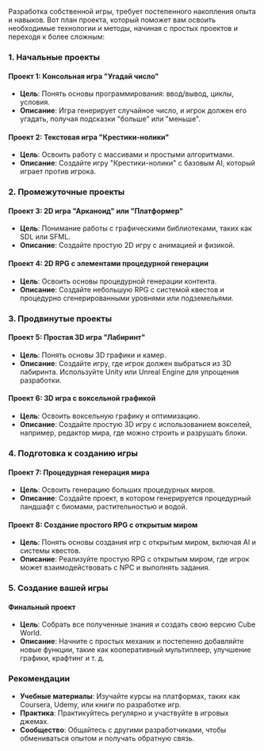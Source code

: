 Разработка собственной игры, требует постепенного накопления опыта и навыков. Вот план проекта, который поможет вам освоить необходимые технологии и методы, начиная с простых проектов и переходя к более сложным:

### 1. **Начальные проекты**

#### Проект 1: **Консольная игра "Угадай число"**

- **Цель**: Понять основы программирования: ввод/вывод, циклы, условия.
- **Описание**: Игра генерирует случайное число, и игрок должен его угадать, получая подсказки "больше" или "меньше".

#### Проект 2: **Текстовая игра "Крестики-нолики"**

- **Цель**: Освоить работу с массивами и простыми алгоритмами.
- **Описание**: Создайте игру "Крестики-нолики" с базовым AI, который играет против игрока.

### 2. **Промежуточные проекты**

#### Проект 3: **2D игра "Арканоид" или "Платформер"**

- **Цель**: Понимание работы с графическими библиотеками, таких как SDL или SFML.
- **Описание**: Создайте простую 2D игру с анимацией и физикой.

#### Проект 4: **2D RPG с элементами процедурной генерации**

- **Цель**: Освоить основы процедурной генерации контента.
- **Описание**: Создайте небольшую RPG с системой квестов и процедурно сгенерированными уровнями или подземельями.

### 3. **Продвинутые проекты**

#### Проект 5: **Простая 3D игра "Лабиринт"**

- **Цель**: Понять основы 3D графики и камер.
- **Описание**: Создайте игру, где игрок должен выбраться из 3D лабиринта. Используйте Unity или Unreal Engine для упрощения разработки.

#### Проект 6: **3D игра с воксельной графикой**

- **Цель**: Освоить воксельную графику и оптимизацию.
- **Описание**: Создайте простую 3D игру с использованием вокселей, например, редактор мира, где можно строить и разрушать блоки.

### 4. **Подготовка к созданию игры**

#### Проект 7: **Процедурная генерация мира**

- **Цель**: Освоить генерацию больших процедурных миров.
- **Описание**: Создайте проект, в котором генерируется процедурный ландшафт с биомами, растительностью и водой.

#### Проект 8: **Создание простого RPG с открытым миром**

- **Цель**: Понять основы создания игр с открытым миром, включая AI и системы квестов.
- **Описание**: Реализуйте простую RPG с открытым миром, где игрок может взаимодействовать с NPC и выполнять задания.

### 5. **Создание вашей игры**

#### Финальный проект

- **Цель**: Собрать все полученные знания и создать свою версию Cube World.
- **Описание**: Начните с простых механик и постепенно добавляйте новые функции, такие как кооперативный мультиплеер, улучшение графики, крафтинг и т. д.

### Рекомендации

- **Учебные материалы**: Изучайте курсы на платформах, таких как Coursera, Udemy, или книги по разработке игр.
- **Практика**: Практикуйтесь регулярно и участвуйте в игровых джемах.
- **Сообщество**: Общайтесь с другими разработчиками, чтобы обмениваться опытом и получать обратную связь.
